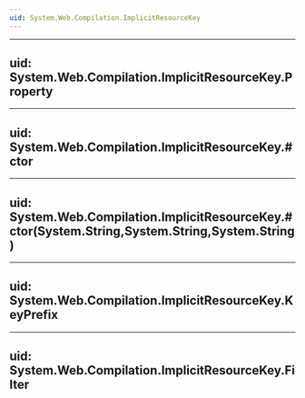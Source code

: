 ```yaml
---
uid: System.Web.Compilation.ImplicitResourceKey
---
```


---
uid: System.Web.Compilation.ImplicitResourceKey.Property
---

---
uid: System.Web.Compilation.ImplicitResourceKey.#ctor
---

---
uid: System.Web.Compilation.ImplicitResourceKey.#ctor(System.String,System.String,System.String)
---

---
uid: System.Web.Compilation.ImplicitResourceKey.KeyPrefix
---

---
uid: System.Web.Compilation.ImplicitResourceKey.Filter
---
